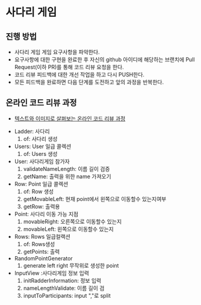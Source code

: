 # 사다리 게임

## 진행 방법

* 사다리 게임 게임 요구사항을 파악한다.
* 요구사항에 대한 구현을 완료한 후 자신의 github 아이디에 해당하는 브랜치에 Pull Request(이하 PR)를 통해 코드 리뷰 요청을 한다.
* 코드 리뷰 피드백에 대한 개선 작업을 하고 다시 PUSH한다.
* 모든 피드백을 완료하면 다음 단계를 도전하고 앞의 과정을 반복한다.

## 온라인 코드 리뷰 과정

* [텍스트와 이미지로 살펴보는 온라인 코드 리뷰 과정](https://github.com/nextstep-step/nextstep-docs/tree/master/codereview)


- Ladder: 사다리
    1. of: 사다리 생성
- Users: User 일급 콜렉션
    1. of: Users 생성
- User: 사다리게임 참가자
    1. validateNameLength: 이름 길이 검증
    2. getName: 출력을 위한 name 가져오기
- Row: Point 일급 콜렉션
    1. of: Row 생성
    2. getMovableLeft: 현재 point에서 왼쪽으로 이동할수 있는지여부
    3. getRow: 출력용
- Point: 사다리 이동 가능 지점
    1. movableRight: 오른쪽으로 이동할수 있는지
    2. movableLeft: 왼쪽으로 이동할수 있는지
- Rows: Rows 일급컬랙션
    1. of: Rows생성
    2. getPoints: 출력
- RandomPointGenerator
    1. generate left right 무작위로 생성한 point
- InputView :사다리게임 정보 입력
    1. initRadderInformation: 정보 입력
    2. nameLengthValidate: 이름 길이 검
    3. inputToParticipants: input ","로 split




